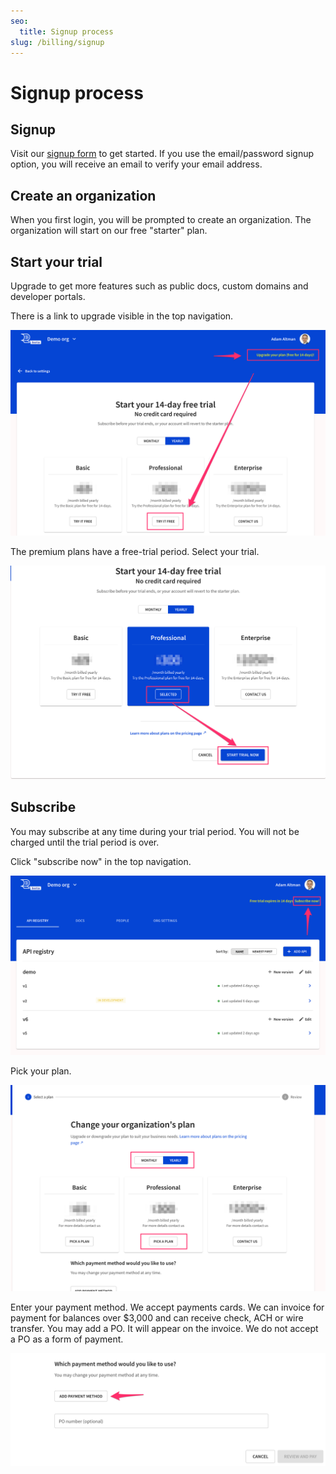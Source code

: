 ```yaml
---
seo:
  title: Signup process
slug: /billing/signup
---
```


# Signup process

## Signup

Visit our [signup form](https://auth.cloud.redocly.com/registration) to get started.
If you use the email/password signup option, you will receive an email to verify your email address.


## Create an organization

When you first login, you will be prompted to create an organization.
The organization will start on our free "starter" plan.

## Start your trial

Upgrade to get more features such as public docs, custom domains and developer portals.

There is a link to upgrade visible in the top navigation.

![upgrade your plan](./images/1.upgrade-plan.png)

The premium plans have a free-trial period.
Select your trial.

![upgrade start trial](./images/2.upgrade-start-trial.png)

## Subscribe

You may subscribe at any time during your trial period.
You will not be charged until the trial period is over.

Click "subscribe now" in the top navigation.

![subscribe now](./images/3.subscribe-now.png)

Pick your plan.

![pick your plan](./images/4.pick-plan.png)

Enter your payment method.
We accept payments cards.
We can invoice for payment for balances over $3,000 and can receive check, ACH or wire transfer.
You may add a PO.
It will appear on the invoice.
We do not accept a PO as a form of payment.

![payment-method and po](./images/5.payment-method-and-po.png)

